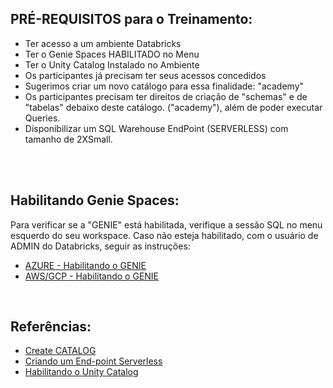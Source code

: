 ## PRÉ-REQUISITOS para o Treinamento:

* Ter acesso a um ambiente Databricks
* Ter o Genie Spaces HABILITADO no Menu
* Ter o Unity Catalog Instalado no Ambiente
* Os participantes já precisam ter seus acessos concedidos
* Sugerimos criar um novo catálogo para essa finalidade:    "academy"
* Os participantes precisam ter direitos de criação de "schemas" e de "tabelas" debaixo deste catálogo. ("academy"), além de poder executar Queries.
* Disponibilizar um SQL Warehouse EndPoint (SERVERLESS) com tamanho de 2XSmall.

</br></br>

## Habilitando Genie Spaces:

Para verificar se a "GENIE" está habilitada, verifique a sessão SQL no menu esquerdo do seu workspace.
Caso não esteja habilitado, com o usuário de ADMIN do Databricks, seguir as instruções:

* [AZURE - Habilitando o GENIE](https://learn.microsoft.com/en-us/azure/databricks/genie/#enable-genie)
* [AWS/GCP - Habilitando o GENIE](https://docs.databricks.com/en/genie/index.html#enable-genie-spaces-in-your-workspace)

</br>

## Referências:

* [Create CATALOG](https://docs.databricks.com/en/sql/language-manual/sql-ref-syntax-ddl-create-catalog.html)
* [Criando um End-point Serverless](https://docs.databricks.com/en/compute/sql-warehouse/create.html)
* [Habilitando o Unity Catalog](https://docs.databricks.com/en/data-governance/unity-catalog/enable-workspaces.html)



